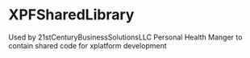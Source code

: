 XPFSharedLibrary
================

Used by 21stCenturyBusinessSolutionsLLC Personal Health Manger to contain shared code for xplatform development